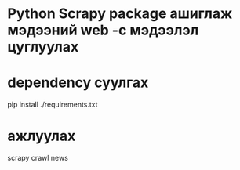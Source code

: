 # Python Scrapy package ашиглаж мэдээний web -с мэдээлэл цуглуулах

# dependency суулгах
pip install ./requirements.txt

# ажлуулах
scrapy crawl news
